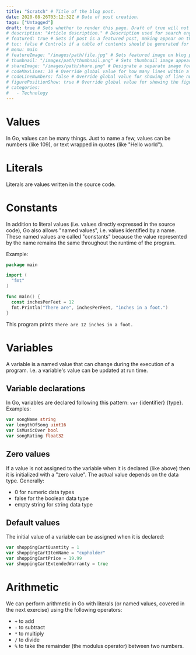 ```yaml
---
title: "Scratch" # Title of the blog post.
date: 2020-08-26T03:12:32Z # Date of post creation.
tags: ["Untagged"]
draft: true # Sets whether to render this page. Draft of true will not be rendered.
# description: "Article description." # Description used for search engine.
# featured: true # Sets if post is a featured post, making appear on the home page side bar.
# toc: false # Controls if a table of contents should be generated for first-level links automatically.
# menu: main
# featureImage: "/images/path/file.jpg" # Sets featured image on blog post.
# thumbnail: "/images/path/thumbnail.png" # Sets thumbnail image appearing inside card on homepage.
# shareImage: "/images/path/share.png" # Designate a separate image for social media sharing.
# codeMaxLines: 10 # Override global value for how many lines within a code block before auto-collapsing.
# codeLineNumbers: false # Override global value for showing of line numbers within code block.
# figurePositionShow: true # Override global value for showing the figure label.
# categories:
#   - Technology
---
```


# Values

In Go, values can be many things. Just to name a few, values can be numbers (like 109), or text wrapped in quotes (like "Hello world").

# Literals

Literals are values written in the source code.

# Constants

In addition to literal values (i.e. values directly expressed in the source code), Go also allows "named values", i.e.
values identified by a name. These named values are called "constants" because the value represented by the name remains
the same throughout the runtime of the program.

Example:

```go
package main

import (
  "fmt"
)

func main() {
  const inchesPerFeet = 12
  fmt.Println("There are", inchesPerFeet, "inches in a foot.")
}
```

This program prints `There are 12 inches in a foot.`

# Variables

A variable is a named value that can change during the execution of a program. I.e. a variable's value can be updated at
run time.

## Variable declarations

In Go, variables are declared following this pattern: `var` {identifier} {type}. Examples:

```go
var songName string
var lengthOfSong uint16
var isMusicOver bool
var songRating float32
```

## Zero values

If a value is not assigned to the variable when it is declared (like above) then it is initialized with a "zero value".
The actual value depends on the data type. Generally:

- 0 for numeric data types
- false for the boolean data type
- empty string for string data type

## Default values

The initial value of a variable can be assigned when it is declared:

```go
var shoppingCartQuantity = 1
var shoppingCartItemName = "cupholder"
var shoppingCartPrice = 19.99
var shoppingCartExtendedWarranty = true
```

# Arithmetic

We can perform arithmetic in Go with literals (or named values, covered in the next exercise) using the following operators:

- `+` to add
- `-` to subtract
- `*` to multiply
- `/` to divide
- `%` to take the remainder (the modulus operator) between two numbers.
